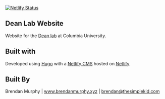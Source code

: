 [![Netlify Status](https://api.netlify.com/api/v1/badges/5acd668c-a1d7-431b-b5ee-c8dc698b4d56/deploy-status)](https://app.netlify.com/sites/tender-golick-d38f42/deploys)

## Dean Lab Website

Website for the [Dean lab](deanlab.com) at Columbia University. 

## Built with

Developed using [Hugo](gohugo.io) with a [Netlify CMS](https://www.netlifycms.org/) hosted on [Netlify](https://www.netlify.com/)


## Built By

Brendan Murphy | www.brendanmurphy.xyz | brendan@thesimplekid.com



